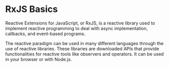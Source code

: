 # RxJS Basics

Reactive Extensions for JavaScript, or RxJS, is a reactive library used to implement reactive programming to deal with async implementation, callbacks, and event-based programs.

The reactive paradigm can be used in many different languages through the use of reactive libraries. These libraries are downloaded APIs that provide functionalities for reactive tools like observers and operators. It can be used in your browser or with Node.js.
